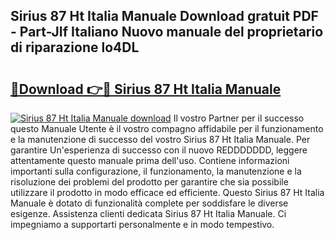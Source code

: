 ## Sirius 87 Ht Italia Manuale Download gratuit PDF - Part-JIf Italiano Nuovo manuale del proprietario di riparazione lo4DL

# <h2><a href="http://dfblr86.blite.top/?on=Sirius+87+Ht+Italia+Manuale">🔗Download 👉🔴 Sirius 87 Ht Italia Manuale</a></h2>

[![Sirius 87 Ht Italia Manuale download](https://i.imgur.com/lujVjoI.png)](http://dfblr86.blite.top/?on=Sirius+87+Ht+Italia+Manuale)
Il vostro Partner per il successo questo Manuale Utente è il vostro compagno affidabile per il funzionamento e la manutenzione di successo del vostro Sirius 87 Ht Italia Manuale. Per garantire Un'esperienza di successo con il nuovo REDDDDDDD, leggere attentamente questo manuale prima dell'uso. Contiene informazioni importanti sulla configurazione, il funzionamento, la manutenzione e la risoluzione dei problemi del prodotto per garantire che sia possibile utilizzare il prodotto in modo efficace ed efficiente. Questo Sirius 87 Ht Italia Manuale è dotato di funzionalità complete per soddisfare le diverse esigenze. Assistenza clienti dedicata Sirius 87 Ht Italia Manuale. Ci impegniamo a supportarti personalmente e in modo tempestivo.
